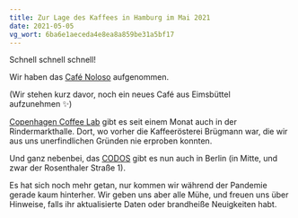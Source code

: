 ```yaml
---
title: Zur Lage des Kaffees in Hamburg im Mai 2021
date: 2021-05-05
vg_wort: 6ba6e1aeceda4e8ea8a859be31a5bf17
---
```


Schnell schnell schnell!

Wir haben das [Café Noloso](/cafes/cafe-noloso/) aufgenommen.

(Wir stehen kurz davor, noch ein neues Café aus Eimsbüttel aufzunehmen&nbsp;✨)

[Copenhagen Coffee Lab](/cafes/copenhagen-coffee-lab/) gibt es seit einem Monat auch in der Rindermarkthalle. Dort, wo vorher die Kaffeerösterei Brügmann war, die wir aus uns unerfindlichen Gründen nie erproben konnten.

Und ganz nebenbei, das [CODOS](/cafes/codos/) gibt es nun auch in Berlin (in Mitte, und zwar der Rosenthaler Straße 1).

Es hat sich noch mehr getan, nur kommen wir während der Pandemie gerade kaum hinterher. Wir geben uns aber alle Mühe, und freuen uns über Hinweise, falls ihr aktualisierte Daten oder brandheiße Neuigkeiten habt.